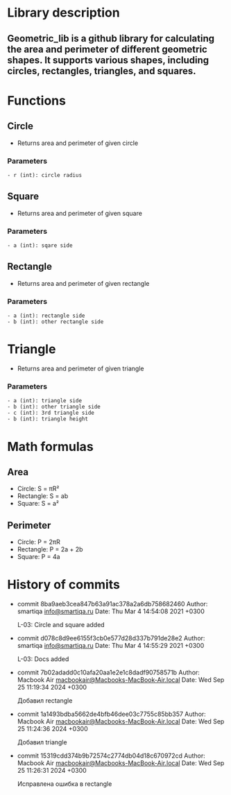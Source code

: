 # Library description
## Geometric_lib is a github library for calculating the area and perimeter of different geometric shapes. It supports various shapes, including circles, rectangles, triangles, and squares.


# Functions
## Circle
- Returns area and perimeter of given circle  
### Parameters 
    - r (int): circle radius

## Square
- Returns area and perimeter of given square
### Parameters
    - a (int): sqare side

## Rectangle
- Returns area and perimeter of given rectangle
### Parameters
    - a (int): rectangle side
    - b (int): other rectangle side

# Triangle
- Returns area and perimeter of given triangle
### Parameters 
    - a (int): triangle side
    - b (int): other triangle side
    - c (int): 3rd triangle side
    - b (int): triangle height

# Math formulas
## Area
- Circle: S = πR²
- Rectangle: S = ab
- Square: S = a²

## Perimeter
- Circle: P = 2πR
- Rectangle: P = 2a + 2b
- Square: P = 4a  


# History of commits
- commit 8ba9aeb3cea847b63a91ac378a2a6db758682460
Author: smartiqa <info@smartiqa.ru>
Date:   Thu Mar 4 14:54:08 2021 +0300

    L-03: Circle and square added
- commit d078c8d9ee6155f3cb0e577d28d337b791de28e2
Author: smartiqa <info@smartiqa.ru>
Date:   Thu Mar 4 14:55:29 2021 +0300

    L-03: Docs added
- commit 7b02adadd0c10afa20aa1e2e1c8dadf90758571b
Author: Macbook Air <macbookair@Macbooks-MacBook-Air.local>
Date:   Wed Sep 25 11:19:34 2024 +0300

    Добавил rectangle
- commit 1a1493bdba5662de4bfb46dee03c7755c85bb357
Author: Macbook Air <macbookair@Macbooks-MacBook-Air.local>
Date:   Wed Sep 25 11:24:36 2024 +0300

    Добавил triangle
- commit 15319cdd374b9b72574c2774db04d18c670972cd
Author: Macbook Air <macbookair@Macbooks-MacBook-Air.local>
Date:   Wed Sep 25 11:26:31 2024 +0300

    Исправлена ошибка в rectangle    